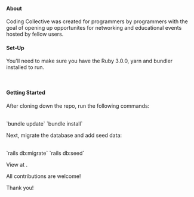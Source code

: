 <h4>About</h4>
<p>Coding Collective was created for programmers by programmers with the goal of opening up opportunites for networking and educational events hosted by fellow users.</p>

<h4>Set-Up</h4>
<p>You'll need to make sure you have the Ruby 3.0.0, yarn and  bundler installed to run.</p><br/>

<h4>Getting Started</h4>
<p>After cloning down the repo, run the following commands:</p><br/>
<span>`bundle update`</span>
<span>`bundle install`</span>

<p>Next, migrate the database and add seed data:</p><br/>
<span>`rails db:migrate`</span>
<span>`rails db:seed`</span>

<p>View at <a href="localhost:3000"><a>.</p>

<p>All contributions are welcome!</p>
<p>Thank you!</p>